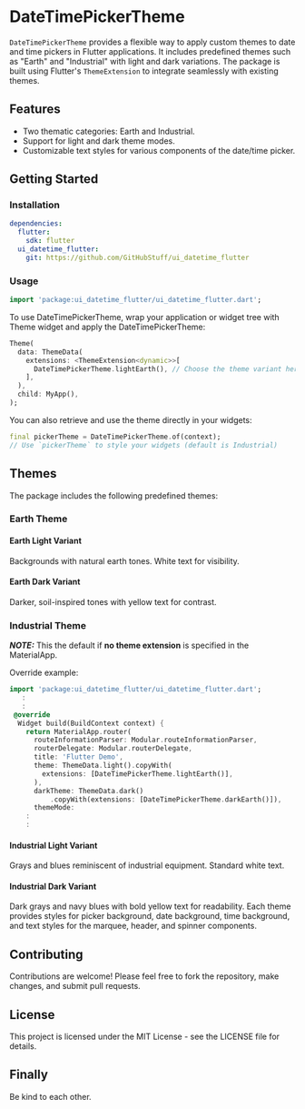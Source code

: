 # DateTimePickerTheme

`DateTimePickerTheme` provides a flexible way to apply custom themes to date and time pickers in Flutter applications. It includes predefined themes such as "Earth" and "Industrial" with light and dark variations. The package is built using Flutter's `ThemeExtension` to integrate seamlessly with existing themes.

## Features

- Two thematic categories: Earth and Industrial.
- Support for light and dark theme modes.
- Customizable text styles for various components of the date/time picker.

## Getting Started

### Installation

```yaml
dependencies:
  flutter:
    sdk: flutter
  ui_datetime_flutter:
    git: https://github.com/GitHubStuff/ui_datetime_flutter
```

### Usage

```dart
import 'package:ui_datetime_flutter/ui_datetime_flutter.dart';
```

To use DateTimePickerTheme, wrap your application or widget tree with Theme widget and apply the DateTimePickerTheme:

```dart
Theme(
  data: ThemeData(
    extensions: <ThemeExtension<dynamic>>[
      DateTimePickerTheme.lightEarth(), // Choose the theme variant here, or create your own
    ],
  ),
  child: MyApp(),
);
```

You can also retrieve and use the theme directly in your widgets:

```dart
final pickerTheme = DateTimePickerTheme.of(context);
// Use `pickerTheme` to style your widgets (default is Industrial)
```

## Themes

The package includes the following predefined themes:

### Earth Theme

#### Earth Light Variant

Backgrounds with natural earth tones.
White text for visibility.

#### Earth Dark Variant

Darker, soil-inspired tones with yellow text for contrast.

### Industrial Theme

***NOTE:*** This the default if **no theme extension** is specified in the MaterialApp.

Override example:

```dart
import 'package:ui_datetime_flutter/ui_datetime_flutter.dart';
   :
   :
 @override
  Widget build(BuildContext context) {
    return MaterialApp.router(
      routeInformationParser: Modular.routeInformationParser,
      routerDelegate: Modular.routerDelegate,
      title: 'Flutter Demo',
      theme: ThemeData.light().copyWith(
        extensions: [DateTimePickerTheme.lightEarth()],
      ),
      darkTheme: ThemeData.dark()
          .copyWith(extensions: [DateTimePickerTheme.darkEarth()]),
      themeMode: 
    :
    :
```

#### Industrial Light Variant

Grays and blues reminiscent of industrial equipment.
Standard white text.

#### Industrial Dark Variant

Dark grays and navy blues with bold yellow text for readability.
Each theme provides styles for picker background, date background, time background, and text styles for the marquee, header, and spinner components.

## Contributing

Contributions are welcome! Please feel free to fork the repository, make changes, and submit pull requests.

## License

This project is licensed under the MIT License - see the LICENSE file for details.

## Finally

Be kind to each other.
